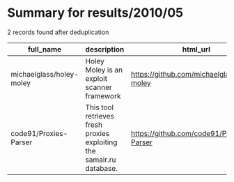 
# Summary for results/2010/05
    
2 records found after deduplication

| full_name | description | html_url | matched_list | matched_count | pushed_at | size | stargazers_count | language | forks_count |
|--------------------------|----------------------------------------------------------------------|---------------------------------------------|----------------|-----------------|---------------------------|--------|--------------------|------------|---------------|
| michaelglass/holey-moley | Holey Moley is an exploit scanner framework | https://github.com/michaelglass/holey-moley | ['exploit'] | 1 | 2010-05-08 19:24:25+00:00 | 12840 | 1 | Ruby | 0 |
| code91/Proxies-Parser | This tool retrieves fresh proxies exploiting the samair.ru database. | https://github.com/code91/Proxies-Parser | ['exploit'] | 1 | 2010-05-12 12:51:56+00:00 | 88 | 1 | nan | 0 |

